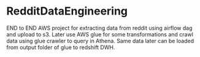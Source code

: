 # RedditDataEngineering
END to END AWS project for extracting data from reddit using airflow dag and upload to s3. Later use AWS glue for some transformations and crawl data using glue crawler to query in Athena. Same data later can be loaded from output folder of glue to redshift DWH. 
